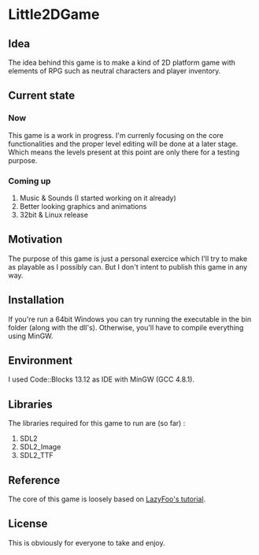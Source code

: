 Little2DGame
=======

## Idea

The idea behind this game is to make a kind of 2D platform game with elements of RPG such as neutral characters and player inventory.

## Current state

### Now

This game is a work in progress. I'm currenly focusing on the core functionalities and the proper level editing will be done at a later stage. Which means the levels present at this point are only there for a testing purpose.

### Coming up

1. Music & Sounds (I started working on it already)
2. Better looking graphics and animations
3. 32bit & Linux release

## Motivation

The purpose of this game is just a personal exercice which I'll try to make as playable as I possibly can. But I don't intent to publish this game in any way.

## Installation

If you're run a 64bit Windows you can try running the executable in the bin folder (along with the dll's). Otherwise, you'll have to compile everything using MinGW.

## Environment

I used Code::Blocks 13.12 as IDE with MinGW (GCC 4.8.1).

## Libraries

The libraries required for this game to run are (so far) :

1. SDL2
2. SDL2_Image
3. SDL2_TTF

## Reference

The core of this game is loosely based on [LazyFoo's tutorial](http://lazyfoo.net/tutorials/SDL/).

## License

This is obviously for everyone to take and enjoy.
